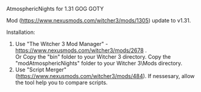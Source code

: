 AtmosphericNights for 1.31 GOG GOTY

Mod (https://www.nexusmods.com/witcher3/mods/1305) update to v1.31.

Installation:
1. Use "The Witcher 3 Mod Manager" - https://www.nexusmods.com/witcher3/mods/2678 .  
      Or
     Copy the "bin" folder to your Witcher 3 directory.
     Copy the "modAtmosphericNights" folder to your Witcher 3\Mods directory.
  2. Use "Script Merger" (https://www.nexusmods.com/witcher3/mods/484). If nessesary, allow the tool help you to compare scripts.
